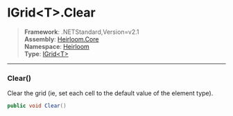 # IGrid\<T>.Clear

> **Framework**: .NETStandard,Version=v2.1  
> **Assembly**: [Heirloom.Core][0]  
> **Namespace**: [Heirloom][0]  
> **Type**: [IGrid\<T>][1]

--------------------------------------------------------------------------------

### Clear()

Clear the grid (ie, set each cell to the default value of the element type).

```cs
public void Clear()
```

[0]: ../Heirloom.Core.md
[1]: Heirloom.IGrid[T].md
